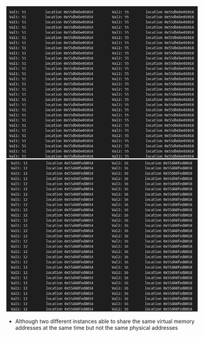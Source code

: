 <img src="Screenshot1.png" height="400"/>
<img src="Screenshot2.png" height="400"/>

- Although two different instances able to share the same virtual memory addresses at the same time but not the same physical addresses

